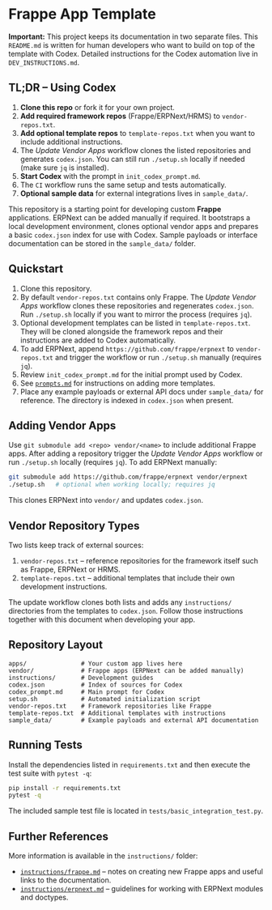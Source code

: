 
# Frappe App Template

**Important:** This project keeps its documentation in two separate files. This
`README.md` is written for human developers who want to build on top of the
template with Codex. Detailed instructions for the Codex automation live in
`DEV_INSTRUCTIONS.md`.

## TL;DR – Using Codex

1. **Clone this repo** or fork it for your own project.
2. **Add required framework repos** (Frappe/ERPNext/HRMS) to `vendor-repos.txt`.
3. **Add optional template repos** to `template-repos.txt` when you want to
   include additional instructions.
4. The *Update Vendor Apps* workflow clones the listed repositories and
   generates `codex.json`. You can still run `./setup.sh` locally if needed
   (make sure `jq` is installed).
5. **Start Codex** with the prompt in `init_codex_prompt.md`.
6. The `CI` workflow runs the same setup and tests automatically.
7. **Optional sample data** for external integrations lives in `sample_data/`.

This repository is a starting point for developing custom **Frappe** applications. ERPNext can be added manually if required. It bootstraps a local development environment, clones optional vendor apps and prepares a basic `codex.json` index for use with Codex. Sample payloads or interface documentation can be stored in the `sample_data/` folder.

## Quickstart

1. Clone this repository.
2. By default `vendor-repos.txt` contains only Frappe. The *Update Vendor Apps*
   workflow clones these repositories and regenerates `codex.json`. Run
   `./setup.sh` locally if you want to mirror the process (requires `jq`).
3. Optional development templates can be listed in `template-repos.txt`.
   They will be cloned alongside the framework repos and their instructions are
   added to Codex automatically.
4. To add ERPNext, append `https://github.com/frappe/erpnext` to
   `vendor-repos.txt` and trigger the workflow or run `./setup.sh` manually
   (requires `jq`).
5. Review `init_codex_prompt.md` for the initial prompt used by Codex.
6. See [`prompts.md`](prompts.md) for instructions on adding more templates.
7. Place any example payloads or external API docs under `sample_data/` for
   reference. The directory is indexed in `codex.json` when present.

## Adding Vendor Apps

Use `git submodule add <repo> vendor/<name>` to include additional Frappe apps.
After adding a repository trigger the *Update Vendor Apps* workflow or run
`./setup.sh` locally (requires `jq`). To add ERPNext manually:

```bash
git submodule add https://github.com/frappe/erpnext vendor/erpnext
./setup.sh   # optional when working locally; requires jq
```

This clones ERPNext into `vendor/` and updates `codex.json`.

## Vendor Repository Types

Two lists keep track of external sources:

1. `vendor-repos.txt` – reference repositories for the framework itself such as
   Frappe, ERPNext or HRMS.
2. `template-repos.txt` – additional templates that include their own
   development instructions.

The update workflow clones both lists and adds any `instructions/` directories
from the templates to `codex.json`. Follow those instructions together with this
document when developing your app.

## Repository Layout

```
apps/               # Your custom app lives here
vendor/             # Frappe apps (ERPNext can be added manually)
instructions/       # Development guides
codex.json          # Index of sources for Codex
codex_prompt.md     # Main prompt for Codex
setup.sh            # Automated initialization script
vendor-repos.txt    # Framework repositories like Frappe
template-repos.txt  # Additional templates with instructions
sample_data/        # Example payloads and external API documentation
```

## Running Tests

Install the dependencies listed in `requirements.txt` and then execute the test suite with `pytest -q`:

```bash
pip install -r requirements.txt
pytest -q
```

The included sample test file is located in `tests/basic_integration_test.py`.

## Further References

More information is available in the `instructions/` folder:

- [`instructions/frappe.md`](instructions/frappe.md) – notes on creating new
  Frappe apps and useful links to the documentation.
- [`instructions/erpnext.md`](instructions/erpnext.md) – guidelines for working
  with ERPNext modules and doctypes.
